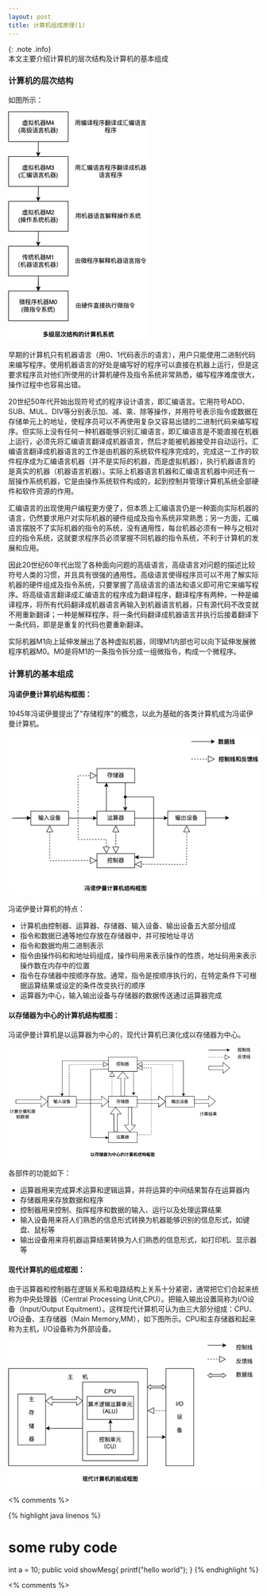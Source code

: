 ```yaml
---
layout: post
title: 计算机组成原理(1)
---
```

{: .note .info}  
本文主要介绍计算机的层次结构及计算机的基本组成

### 计算机的层次结构
如图所示：  

![](https://raw.githubusercontent.com/ijava-debug/pic/main/%E5%A4%9A%E7%BA%A7%E5%B1%82%E6%AC%A1%E7%BB%93%E6%9E%84%E7%9A%84%E8%AE%A1%E7%AE%97%E6%9C%BA%E7%B3%BB%E7%BB%9F.png)    

早期的计算机只有机器语言（用0、1代码表示的语言），用户只能使用二进制代码来编写程序。使用机器语言的好处是编写好的程序可以直接在机器上运行，但是这要求程序员对他们所使用的计算机硬件及指令系统非常熟悉，编写程序难度很大，操作过程中也容易出错。  

20世纪50年代开始出现符号式的程序设计语言，即汇编语言。它用符号ADD、SUB、MUL、DIV等分别表示加、减、乘、除等操作，并用符号表示指令或数据在存储单元上的地址，使程序员可以不再使用复杂又容易出错的二进制代码来编写程序。但实际上没有任何一种机器能够识别汇编语言，即汇编语言是不能直接在机器上运行，必须先将汇编语言翻译成机器语言，然后才能被机器接受并自动运行。汇编语言翻译成机器语言的工作是由机器的系统软件程序完成的，完成这一工作的软件程序成为汇编语言机器（并不是实际的机器，而是虚拟机器），执行机器语言的是真实的机器（机器语言机器）。实际上机器语言机器和汇编语言机器中间还有一层操作系统机器，它是由操作系统软件构成的，起到控制并管理计算机系统全部硬件和软件资源的作用。

汇编语言的出现使用户编程更方便了，但本质上汇编语言仍是一种面向实际机器的语言，仍然要求用户对实际机器的硬件组成及指令系统非常熟悉；另一方面，汇编语言摆脱不了实际机器的指令的系统，没有通用性，每台机器必须有一种与之相对应的指令系统，这就要求程序员必须掌握不同机器的指令系统，不利于计算机的发展和应用。

因此20世纪60年代出现了各种面向问题的高级语言，高级语言对问题的描述比较符号人类的习惯，并且具有很强的通用性。高级语言使得程序员可以不用了解实际机器的硬件组成及指令系统，只要掌握了高级语言的语法和语义即可用它来编写程序。将高级语言翻译成汇编语言的程序成为翻译程序，翻译程序有两种，一种是编译程序，将所有代码翻译成机器语言再输入到机器语言机器，只有源代码不改变就不用重新翻译；一种是解释程序，将一条代码翻译成机器语言并执行后接着翻译下一条代码，即是是重复的代码也要重新翻译。

实际机器M1向上延伸发展出了各种虚拟机器，同理M1内部也可以向下延伸发展微程序机器M0。M0是将M1的一条指令拆分成一组微指令，构成一个微程序。

### 计算机的基本组成

#### 冯诺伊曼计算机结构框图：    

1945年冯诺伊曼提出了"存储程序"的概念，以此为基础的各类计算机成为冯诺伊曼计算机。  

![](https://raw.githubusercontent.com/ijava-debug/pic/main/%E5%86%AF%E8%AF%BA%E4%BC%8A%E6%9B%BC%E8%AE%A1%E7%AE%97%E6%9C%BA%E7%BB%93%E6%9E%84%E6%A1%86%E5%9B%BE.png)



 冯诺伊曼计算机的特点：

+ 计算机由控制器、运算器、存储器、输入设备、输出设备五大部分组成
+ 指令和数据已通等地位存放在存储器中，并可按地址寻访
+ 指令和数据均用二进制表示
+ 指令由操作码和和地址码组成，操作码用来表示操作的性质，地址码用来表示操作数在内存中的位置
+ 指令在存储器中按顺序存放。通常，指令是按顺序执行的，在特定条件下可根据运算结果或设定的条件改变执行的顺序
+ 运算器为中心，输入输出设备与存储器的数据传送通过运算器完成



#### 以存储器为中心的计算机结构框图：

冯诺伊曼计算机是以运算器为中心的，现代计算机已演化成以存储器为中心。  

![](https://raw.githubusercontent.com/ijava-debug/pic/main/%E4%BB%A5%E5%AD%98%E5%82%A8%E5%99%A8%E4%B8%BA%E4%B8%AD%E5%BF%83%E7%9A%84%E8%AE%A1%E7%AE%97%E6%9C%BA%E7%BB%93%E6%9E%84%E6%A1%86%E5%9B%BE.png)  

各部件的功能如下：  

+ 运算器用来完成算术运算和逻辑运算，并将运算的中间结果暂存在运算器内
+ 存储器用来存放数据和程序
+ 控制器用来控制、指挥程序和数据的输入、运行以及处理运算结果
+ 输入设备用来将人们熟悉的信息形式转换为机器能够识别的信息形式，如键盘、鼠标等
+ 输出设备用来将机器运算结果转换为人们熟悉的信息形式，如打印机、显示器等

#### 现代计算机的组成框图：

由于运算器和控制器在逻辑关系和电路结构上关系十分紧密，通常把它们合起来统称为中央处理器（Central Processing Unit,CPU）。把输入输出设置简称为I/O设备（Input/Output Equitment）。这样现代计算机可认为由三大部分组成：CPU、I/O设备、主存储器（Main Memory,MM），如下图所示。CPU和主存储器和起来称为主机，I/O设备称为外部设备。

![](https://raw.githubusercontent.com/ijava-debug/pic/main/%E7%8E%B0%E4%BB%A3%E8%AE%A1%E7%AE%97%E6%9C%BA%E7%9A%84%E7%BB%84%E6%88%90%E6%A1%86%E5%9B%BE.png)    









<% comments %>


{% highlight java linenos %}
# some ruby code
int a = 10;
public void showMesg{
	printf("hello world");
}
{% endhighlight %}

<% comments %>
